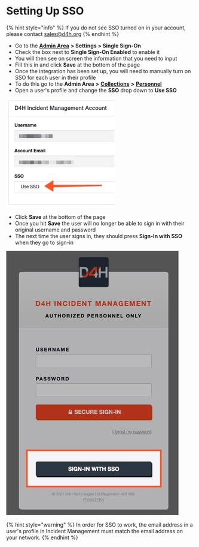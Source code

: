 # Setting Up SSO

{% hint style="info" %}
If you do not see SSO turned on in your account, please contact sales@d4h.org
{% endhint %}



* Go to the [**Admin Area**](./) **> Settings > Single Sign-On**
* Check the box next to **Single Sign-On Enabled** to enable it
* You will then see on screen the information that you need to input
* Fill this in and click **Save** at the bottom of the page
* Once the integration has been set up, you will need to manually turn on SSO for each user in their profile
* To do this go to the **Admin Area** **>** [**Collections**](collections/) **>** [**Personnel**](../personnel/)
* Open a user's profile and change the **SSO** drop down to **Use SSO**

![](<../../.gitbook/assets/2021-08-30 at 16.49 (2).png>)

* Click **Save** at the bottom of the page
* Once you hit **Save** the user will no longer be able to sign in with their original username and password
* The next time the user signs in, they should press **Sign-In with SSO** when they go to sign-in

![](<../../.gitbook/assets/2021-08-30 at 16.57.png>)

{% hint style="warning" %}
In order for SSO to work, the email address in a user's profile in Incident Management must match the email address on your network.&#x20;
{% endhint %}
